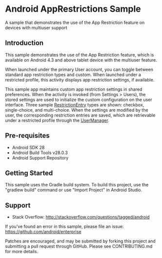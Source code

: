 
Android AppRestrictions Sample
===================================

A sample that demonstrates the use of the App Restriction feature on devices with multiuser support

Introduction
------------

This sample demonstrates the use of the App Restriction feature, which is available on
Android 4.3 and above tablet device with the multiuser feature.

When launched under the primary User account, you can toggle between standard app restriction
types and custom.  When launched under a restricted profile, this activity displays app
restriction settings, if available.

This sample app maintains custom app restriction settings in shared preferences.  When
the activity is invoked (from Settings > Users), the stored settings are used to initialize
the custom configuration on the user interface.  Three sample [RestrictionEntry][1] types are
shown: checkbox, single-choice, and multi-choice.  When the settings are modified by the user,
the corresponding restriction entries are saved, which are retrievable under a restricted
profile through the [UserManager][2].

[1]: https://developer.android.com/reference/android/content/RestrictionEntry.html
[2]: https://developer.android.com/reference/android/os/UserManager.html

Pre-requisites
--------------

- Android SDK 28
- Android Build Tools v28.0.3
- Android Support Repository

Getting Started
---------------

This sample uses the Gradle build system. To build this project, use the
"gradlew build" command or use "Import Project" in Android Studio.

Support
-------

- Stack Overflow: http://stackoverflow.com/questions/tagged/android

If you've found an error in this sample, please file an issue:
https://github.com/android/enterprise

Patches are encouraged, and may be submitted by forking this project and
submitting a pull request through GitHub. Please see CONTRIBUTING.md for more details.
